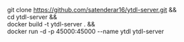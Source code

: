 git clone https://github.com/satenderar16/ytdl-server.git && \
cd ytdl-server && \
docker build -t ytdl-server . && \
docker run -d -p 45000:45000 --name ytdl ytdl-server
